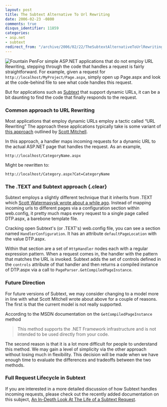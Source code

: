 ```yaml
---
layout: post
title: The Subtext Alternative To Url Rewriting
date: 2006-02-23 -0800
comments: true
disqus_identifier: 11859
categories:
- asp.net
- subtext
redirect_from: "/archive/2006/02/22/TheSubtextAlternativeToUrlRewriting.aspx/"
---
```


![Fountain Pen](https://haacked.com/images/fountain_pen.jpg)For simple
ASP.NET applications that do not employ URL Rewriting, stepping through
the code that handles a request is fairly straightforward. For example,
given a request for `http://localhost/MyProject/Page.aspx`, simply open
up Page.aspx and look at the code-behind file to see what code handles
this request.

But for applications such as
[Subtext](http://subtextproject.com/ "Subtext Project Website") that
support dynamic URLs, it can be a bit daunting to find the code that
finally responds to the request.

### Common approach to URL Rewriting

Most applications that employ dynamic URLs employ a tactic called “URL
Rewriting” The approach these applications typically take is some
variant of [this
approach](http://msdn.microsoft.com/library/default.asp?url=/library/en-us/dnaspp/html/urlrewriting.asp "URL Rewriting in ASP.NET")
outlined by [Scott
Mitchell](http://www.scottonwriting.net/sowBlog/ "Scott Mitchel's Blog").

In this approach, a handler maps incoming requests for a dynamic URL to
the actual ASP.NET page that handles the request. As an example,

`http://localhost/CategoryName.aspx`

Might be rewritten to:

`http://localhost/Category.aspx?Cat=CategoryName`

### The .TEXT and Subtext approach {.clear}

Subtext employs a slightly different technique that it inherits from
.TEXT which [Scott Watermasysk wrote about a while
ago](http://scottwater.com/blog/articles/UrlRewrite1.aspx ".TEXT Url Rewriting").
Instead of mapping incoming urls to different pages via a configuration
section within web.config, it pretty much maps every request to a single
page called DTP.aspx, a barebone template file.

Cracking open Subtext's (or .TEXT's) web.config file, you can see a
section named `HandlerConfiguration`. It has an attribute
`defaultPageLocation` with the value DTP.aspx.

Within that section are a set of `HttpHandler` nodes each with a regular
expression pattern. When a request comes in, the handler with the
pattern that matches the URL is invoked. Subtext adds the set of
controls defined in the `controls` attribute of that handler and then
returns a compiled instance of DTP.aspx via a call to
`PageParser.GetCompiledPageInstance`.

### Future Direction

For future versions of Subtext, we may consider changing to a model more
in line with what Scott Mitchell wrote about above for a couple of
reasons. The first is that the current model is not really supported.

According to the MSDN documentation on the `GetCompiledPageInstance`
method

> This method supports the .NET Framework infrastructure and is not
> intended to be used directly from your code.

The second reason is that it is a lot more difficult for people to
understand this method. We may gain a level of simplicity via the other
approach without losing much in flexibility. This decision will be made
when we have enough time to evaluate the differences and tradeoffs
between the two methods.

### Full Request Lifecycle in Subtext

If you are interested in a more detailed discussion of how Subtext
handles incoming requests, please check out the recently added
documentation on this subject, [An In-Depth Look At The Life of a
Subtext
Request](http://subtextproject.com/Docs/Developer/InDepthLookAtTheLifeOfARequest/ "An in-depth look at a request").

